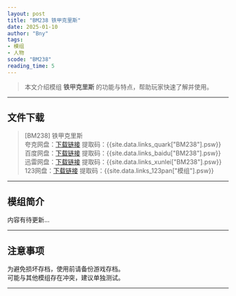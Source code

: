 ```yaml
---
layout: post
title: "BM238 铁甲克里斯"
date: 2025-01-10
author: "Bny"
tags: 
- 模组
- 人物
scode: "BM238"
reading_time: 5
---
```


> 本文介绍模组 **铁甲克里斯** 的功能与特点，帮助玩家快速了解并使用。

---

## 文件下载

> [BM238] 铁甲克里斯  
夸克网盘：[下载链接]({{site.data.links_quark["BM238"].url}}) 提取码：{{site.data.links_quark["BM238"].psw}}  
百度网盘：[下载链接]({{site.data.links_baidu["BM238"].url}}) 提取码：{{site.data.links_baidu["BM238"].psw}}  
迅雷网盘：[下载链接]({{site.data.links_xunlei["BM238"].url}}) 提取码：{{site.data.links_xunlei["BM238"].psw}}  
123网盘：[下载链接]({{site.data.links_123pan["模组"].url}}) 提取码：{{site.data.links_123pan["模组"].psw}}  

---

## 模组简介

>  
内容有待更新...  

---

## 注意事项

>  
为避免损坏存档，使用前请备份游戏存档。  
可能与其他模组存在冲突，建议单独测试。  

---


